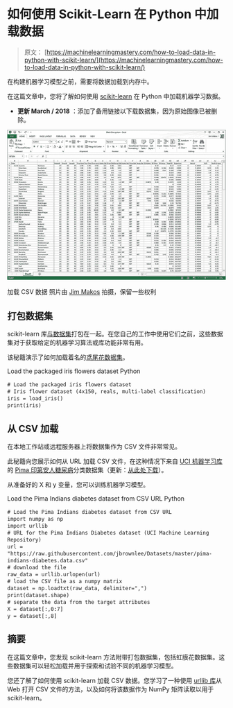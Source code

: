 # 如何使用 Scikit-Learn 在 Python 中加载数据

> 原文： [https://machinelearningmastery.com/how-to-load-data-in-python-with-scikit-learn/](https://machinelearningmastery.com/how-to-load-data-in-python-with-scikit-learn/)

在构建机器学习模型之前，需要将数据加载到内存中。

在这篇文章中，您将了解如何使用 [scikit-learn](http://machinelearningmastery.com/a-gentle-introduction-to-scikit-learn-a-python-machine-learning-library/ "A Gentle Introduction to Scikit-Learn: A Python Machine Learning Library") 在 Python 中加载机器学习数据。

*   **更新 March / 2018** ：添加了备用链接以下载数据集，因为原始图像已被删除。

[![load csv data](img/f608f7298ea72f4a851f20c7d2b63460.jpg)](https://3qeqpr26caki16dnhd19sv6by6v-wpengine.netdna-ssl.com/wp-content/uploads/2014/07/load-csv-data.jpg)

加载 CSV 数据
照片由 [Jim Makos](https://www.flickr.com/photos/jim-makos/13775073055) 拍摄，保留一些权利

## 打包数据集

scikit-learn 库[与数据集](http://scikit-learn.org/stable/datasets/)打包在一起。在您自己的工作中使用它们之前，这些数据集对于获取给定的机器学习算法或库功能非常有用。

该秘籍演示了如何加载着名的[鸢尾花数据集](http://en.wikipedia.org/wiki/Iris_flower_data_set)。

Load the packaged iris flowers dataset Python

```
# Load the packaged iris flowers dataset
# Iris flower dataset (4x150, reals, multi-label classification)
iris = load_iris()
print(iris)
```

## 从 CSV 加载

在本地工作站或远程服务器上将数据集作为 CSV 文件非常常见。

此秘籍向您展示如何从 URL 加载 CSV 文件，在这种情况下来自 [UCI 机器学习库](https://archive.ics.uci.edu/ml/index.html)的 [Pima 印第安人糖尿病](https://archive.ics.uci.edu/ml/datasets/Pima+Indians+Diabetes)分类数据集（更新：[从此处下载](https://raw.githubusercontent.com/jbrownlee/Datasets/master/pima-indians-diabetes.data.csv)）。

从准备好的 X 和 y 变量，您可以训练机器学习模型。

Load the Pima Indians diabetes dataset from CSV URL Python

```
# Load the Pima Indians diabetes dataset from CSV URL
import numpy as np
import urllib
# URL for the Pima Indians Diabetes dataset (UCI Machine Learning Repository)
url = "https://raw.githubusercontent.com/jbrownlee/Datasets/master/pima-indians-diabetes.data.csv"
# download the file
raw_data = urllib.urlopen(url)
# load the CSV file as a numpy matrix
dataset = np.loadtxt(raw_data, delimiter=",")
print(dataset.shape)
# separate the data from the target attributes
X = dataset[:,0:7]
y = dataset[:,8]
```

## 摘要

在这篇文章中，您发现 scikit-learn 方法附带打包数据集，包括虹膜花数据集。这些数据集可以轻松加载并用于探索和试验不同的机器学习模型。

您还了解了如何使用 scikit-learn 加载 CSV 数据。您学习了一种使用 [urllib 库](https://docs.python.org/2/library/urllib.html)从 Web 打开 CSV 文件的方法，以及如何将该数据作为 NumPy 矩阵读取以用于 scikit-learn。